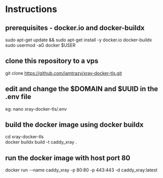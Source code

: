 # Instructions

## prerequisites - docker.io and docker-buildx

sudo apt-get update && sudo apt-get install -y docker.io docker-buildx  
sudo usermod -aG docker $USER

## clone this repository to a vps

git clone https://github.com/iamtrazy/xray-docker-tls.git

## edit and change the $DOMAIN and $UUID in the .env file

eg: nano xray-docker-tls/.env

## build the docker image using docker buildx

cd xray-docker-tls  
docker buildx build -t caddy_xray .

## run the docker image with host port 80

docker run --name caddy_xray -p 80:80 -p 443:443 -d caddy_xray:latest
